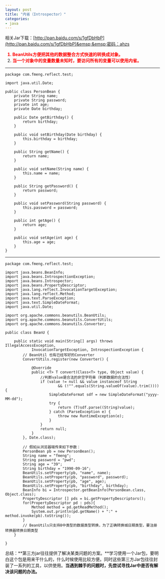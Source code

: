 ```yaml
---
layout: post
title: "内省（Introspector）"
categories:
- java
---
```


相关Jar下载：[http://pan.baidu.com/s/1gfDbHbP](http://pan.baidu.com/s/1gfDbHbP)&emsp;&emsp;密码：ahzs
<font color=red><b>

1. BeanUtils方便把其他的数据整合方式快速的转换成对象。
2. 当一个对象中的变量数量未知时，要访问所有的变量可以使用内省。
</b></font>
---
	package com.fmeng.reflect.test;
	
	import java.util.Date;
	
	public class PersonBean {
		private String name;
		private String password;
		private int age;
		private Date birthday;
	
		public Date getBirthday() {
			return birthday;
		}
	
		public void setBirthday(Date birthday) {
			this.birthday = birthday;
		}
	
		public String getName() {
			return name;
		}
	
		public void setName(String name) {
			this.name = name;
		}
	
		public String getPassword() {
			return password;
		}
	
		public void setPassword(String password) {
			this.password = password;
		}
	
		public int getAge() {
			return age;
		}
	
		public void setAge(int age) {
			this.age = age;
		}
	}


----

	package com.fmeng.reflect.test;
	
	import java.beans.BeanInfo;
	import java.beans.IntrospectionException;
	import java.beans.Introspector;
	import java.beans.PropertyDescriptor;
	import java.lang.reflect.InvocationTargetException;
	import java.lang.reflect.Method;
	import java.text.ParseException;
	import java.text.SimpleDateFormat;
	import java.util.Date;
	
	import org.apache.commons.beanutils.BeanUtils;
	import org.apache.commons.beanutils.ConvertUtils;
	import org.apache.commons.beanutils.Converter;
	
	public class BeanU {
	
		public static void main(String[] args) throws IllegalAccessException,
				InvocationTargetException, IntrospectionException {
			// BeanUtil 也有已经写好的Converter
			ConvertUtils.register(new Converter() {
	
				@Override
				public <T> T convert(Class<T> type, Object value) {
					//判断value是合法的非空字符串（判断数据的合法性）
					if (value != null && value instanceof String
							&& (!"".equals(String.valueOf(value).trim()))) {
						SimpleDateFormat sdf = new SimpleDateFormat("yyyy-MM-dd");
						try {
							return (T)sdf.parse((String)value);
						} catch (ParseException e) {
							throw new RuntimeException(e);
						}
					}
					return null;
				}
			}, Date.class);
			
			// 假如从浏览器端传来如下参数：
			PersonBean pb = new PersonBean();
			String name = "fmeng";
			String password = "pwd";
			String age = "39";
			String birthday = "1990-09-16";
			BeanUtils.setProperty(pb, "name", name);
			BeanUtils.setProperty(pb, "password", password);
			BeanUtils.setProperty(pb, "age", age);
			BeanUtils.setProperty(pb, "birthday", birthday);
			BeanInfo bi = Introspector.getBeanInfo(PersonBean.class, Object.class);
			PropertyDescriptor [] pds = bi.getPropertyDescriptors();
			for(PropertyDescriptor pd : pds){
				Method method = pd.getReadMethod();
				System.out.println(pd.getName() + ":" + method.invoke(pb).toString());
			}
			// BeanUtils只支持8中类型的数据类型转换，为了正确转换城日期类型，要注册转换器转换日期类型
		}
	
	}

总结：**第三方jar往往提供了解决某类问题的方案。**学习使用一个Jar包，要明白这个包是用来干什么的，什么时候使用比较方便。同时这些第三方Jar包往往封装了一系列的工具，以供使用。**当遇到棘手的问题时，先尝试寻找Jar中是否有解决该问题的办法。**




